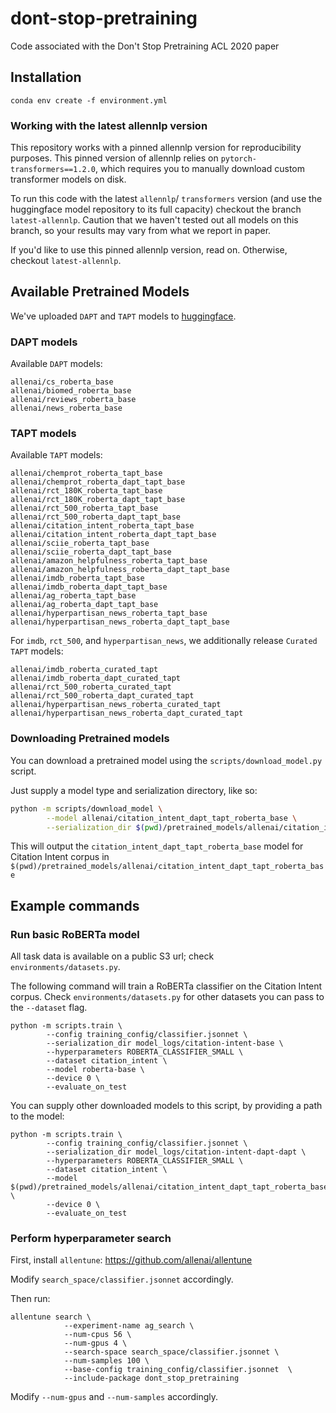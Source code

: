 # dont-stop-pretraining
Code associated with the Don't Stop Pretraining ACL 2020 paper


## Installation

```
conda env create -f environment.yml
```

### Working with the latest allennlp version

This repository works with a pinned allennlp version for reproducibility purposes. This pinned version of allennlp relies on `pytorch-transformers==1.2.0`, which requires you to manually download custom transformer models on disk. 

To run this code with the latest `allennlp`/ `transformers` version (and use the huggingface model repository to its full capacity) checkout the branch `latest-allennlp`. Caution that we haven't tested out all models on this branch, so your results may vary from what we report in paper.

If you'd like to use this pinned allennlp version, read on. Otherwise, checkout `latest-allennlp`.

## Available Pretrained Models

We've uploaded `DAPT` and `TAPT` models to [huggingface](https://huggingface.co/allenai).

### DAPT models

Available `DAPT` models:

```
allenai/cs_roberta_base
allenai/biomed_roberta_base
allenai/reviews_roberta_base
allenai/news_roberta_base
```


### TAPT models

Available `TAPT` models:

```
allenai/chemprot_roberta_tapt_base
allenai/chemprot_roberta_dapt_tapt_base
allenai/rct_180K_roberta_tapt_base
allenai/rct_180K_roberta_dapt_tapt_base
allenai/rct_500_roberta_tapt_base
allenai/rct_500_roberta_dapt_tapt_base
allenai/citation_intent_roberta_tapt_base
allenai/citation_intent_roberta_dapt_tapt_base
allenai/sciie_roberta_tapt_base
allenai/sciie_roberta_dapt_tapt_base
allenai/amazon_helpfulness_roberta_tapt_base
allenai/amazon_helpfulness_roberta_dapt_tapt_base
allenai/imdb_roberta_tapt_base
allenai/imdb_roberta_dapt_tapt_base
allenai/ag_roberta_tapt_base
allenai/ag_roberta_dapt_tapt_base
allenai/hyperpartisan_news_roberta_tapt_base
allenai/hyperpartisan_news_roberta_dapt_tapt_base
```

For `imdb`, `rct_500`, and `hyperpartisan_news`, we additionally release `Curated TAPT` models:

```
allenai/imdb_roberta_curated_tapt
allenai/imdb_roberta_dapt_curated_tapt
allenai/rct_500_roberta_curated_tapt
allenai/rct_500_roberta_dapt_curated_tapt
allenai/hyperpartisan_news_roberta_curated_tapt
allenai/hyperpartisan_news_roberta_dapt_curated_tapt
```

### Downloading Pretrained models

You can download a pretrained model using the `scripts/download_model.py` script.

Just supply a model type and serialization directory, like so:

```bash
python -m scripts/download_model \
        --model allenai/citation_intent_dapt_tapt_roberta_base \
        --serialization_dir $(pwd)/pretrained_models/allenai/citation_intent_dapt_tapt_roberta_base
```

This will output the `citation_intent_dapt_tapt_roberta_base` model for Citation Intent corpus in `$(pwd)/pretrained_models/allenai/citation_intent_dapt_tapt_roberta_base`

## Example commands

### Run basic RoBERTa model

All task data is available on a public S3 url; check `environments/datasets.py`.

The following command will train a RoBERTa classifier on the Citation Intent corpus. Check `environments/datasets.py` for other datasets you can pass to the `--dataset` flag.

```
python -m scripts.train \
        --config training_config/classifier.jsonnet \
        --serialization_dir model_logs/citation-intent-base \
        --hyperparameters ROBERTA_CLASSIFIER_SMALL \
        --dataset citation_intent \
        --model roberta-base \
        --device 0 \
        --evaluate_on_test
```

You can supply other downloaded models to this script, by providing a path to the model:

```
python -m scripts.train \
        --config training_config/classifier.jsonnet \
        --serialization_dir model_logs/citation-intent-dapt-dapt \
        --hyperparameters ROBERTA_CLASSIFIER_SMALL \
        --dataset citation_intent \
        --model $(pwd)/pretrained_models/allenai/citation_intent_dapt_tapt_roberta_base \
        --device 0 \
        --evaluate_on_test
```

### Perform hyperparameter search

First, install `allentune`: https://github.com/allenai/allentune

Modify `search_space/classifier.jsonnet` accordingly.

Then run:
```
allentune search \
            --experiment-name ag_search \
            --num-cpus 56 \
            --num-gpus 4 \
            --search-space search_space/classifier.jsonnet \
            --num-samples 100 \
            --base-config training_config/classifier.jsonnet  \
            --include-package dont_stop_pretraining
```

Modify `--num-gpus` and `--num-samples` accordingly.